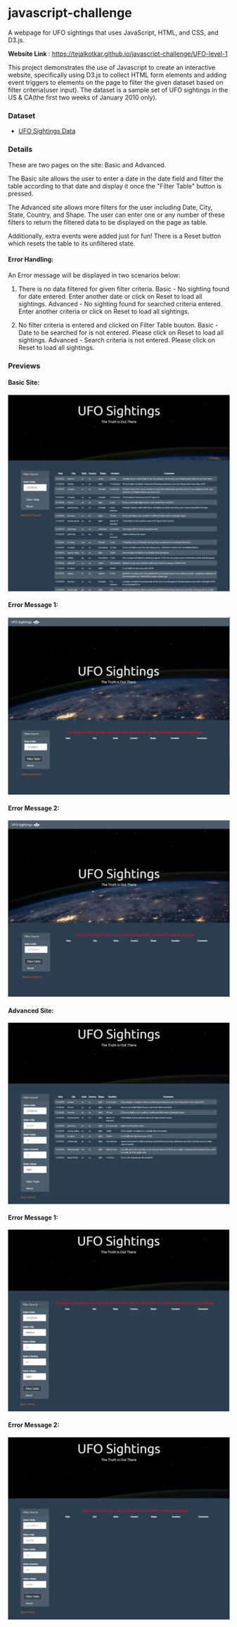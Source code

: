 # javascript-challenge
A webpage for UFO sightings that uses JavaScript, HTML, and CSS, and D3.js. 

**Website Link** : https://tejalkotkar.github.io/javascript-challenge/UFO-level-1

This project demonstrates the use of Javascript to create an interactive website, specifically using D3.js to collect HTML form elements and adding event triggers to elements on the page to filter the given dataset based on filter criteria(user input). The dataset is a sample set of UFO sightings in the US & CA(the first two weeks of January 2010 only).

### Dataset
* [UFO Sightings Data](Instructions/StarterCode/static/js/data.js)

### Details
These are two pages on the site: Basic and Advanced.

The Basic site allows the user to enter a date in the date field and filter the table according to that date and display it once the "Filter Table" button is pressed.

The Advanced site allows more filters for the user including Date, City, State, Country, and Shape. The user can enter one or any number of these filters to return the filtered data to be displayed on the page as table.

Additionally, extra events were added just for fun! There is a Reset button which resets the table to its unfiltered state.

#### Error Handling:
An Error message will be displayed in two scenarios below:
1) There is no data filtered for given filter criteria.
Basic - No sighting found for date entered. Enter another date or click on Reset to load all sightings.
Advanced - No sighting found for searched criteria entered. Enter another criteria or click on Reset to load all sightings.

2) No filter criteria is entered and clicked on Filter Table buuton.
Basic - Date to be searched for is not entered. Please click on Reset to load all sightings.
Advanced - Search criteria is not entered. Please click on Reset to load all sightings.

### Previews

#### Basic Site:
![1_Basic_Search.png](Images/1_Basic_Search.PNG)

#### Error Message 1:
![2_Basic_Error_Message1.png](Images/2_Basic_Error_Message1.PNG)

#### Error Message 2:
![3_Basic_Error_Message2.png](Images/3_Basic_Error_Message2.PNG)

#### Advanced Site:
![4_Advanced_Search.png](Images/4_Advanced_Search.PNG)

#### Error Message 1:
![5_Advanced_Error_Message1.png](Images/5_Advanced_Error_Message1.PNG)

#### Error Message 2:
![6_Advanced_Error_Message2.png](Images/6_Advanced_Error_Message2.PNG)
